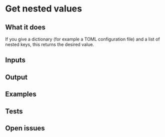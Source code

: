 # Get nested values

## What it does
If you give a dictionary (for example a TOML configuration file)
    and a list of nested keys, this returns the desired value.

## Inputs
###

## Output

###

## Examples

###

## Tests

###


## Open issues